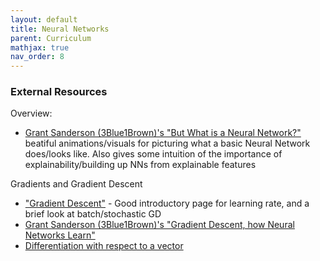 ```yaml
---
layout: default
title: Neural Networks
parent: Curriculum
mathjax: true
nav_order: 8
---
```



### External Resources
Overview:
* [Grant Sanderson (3Blue1Brown)'s "But What is a Neural Network?"](https://www.youtube.com/watch?v=aircAruvnKk&ab_channel=3Blue1Brown) beatiful animations/visuals for picturing what a basic Neural Network does/looks like. Also gives some intuition of the importance of explainability/building up NNs from explainable features

Gradients and Gradient Descent
* ["Gradient Descent"](https://builtin.com/data-science/gradient-descent) - Good introductory page for learning rate, and a brief look at batch/stochastic GD
* [Grant Sanderson (3Blue1Brown)'s "Gradient Descent, how Neural Networks Learn"](https://www.youtube.com/watch?v=IHZwWFHWa-w&ab_channel=3Blue1Brown)
* [Differentiation with respect to a vector](https://onlinelibrary.wiley.com/doi/pdf/10.1002/0471705195.app3)
